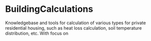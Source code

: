 # BuildingCalculations
Knowledgebase and tools for calculation of various  types for private residential housing, such as heat loss calculation, soil temperature distribution, etc. With focus on 
